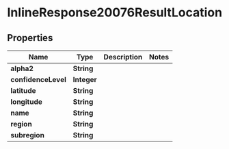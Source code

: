 # InlineResponse20076ResultLocation

## Properties
Name | Type | Description | Notes
------------ | ------------- | ------------- | -------------
**alpha2** | **String** |  | 
**confidenceLevel** | **Integer** |  | 
**latitude** | **String** |  | 
**longitude** | **String** |  | 
**name** | **String** |  | 
**region** | **String** |  | 
**subregion** | **String** |  | 
